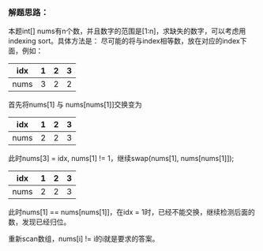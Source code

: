 ### 解题思路：
本题int[] nums有n个数，并且数字的范围是[1:n]，求缺失的数字，可以考虑用indexing sort。具体方法是：
尽可能的将与index相等数，放在对应的index下面，例如：  

| idx |  1   |  2  | 3 |
|:---:|:---:|:---:|:---:|
| nums|  3   |  2  | 2 | 

首先将nums[1] 与 nums[nums[1]]交换变为

| idx |  1  |  2  | 3 |
|:---:|:---:|:---:|:---:|
| nums|  2  |  2  | 3 | 

此时nums[3] = idx, nums[1] != 1，继续swap(nums[1], nums[nums[1]]);

| idx |  1  |  2  | 3 |
|:---:|:---:|:---:|:---:|
| nums|  2  |  2  | 3 | 

此时nums[1] == nums[nums[1]]，在idx = 1时，已经不能交换，继续检测后面的数，发现已经归位。  

重新scan数组，nums[i] != i的i就是要求的答案。
